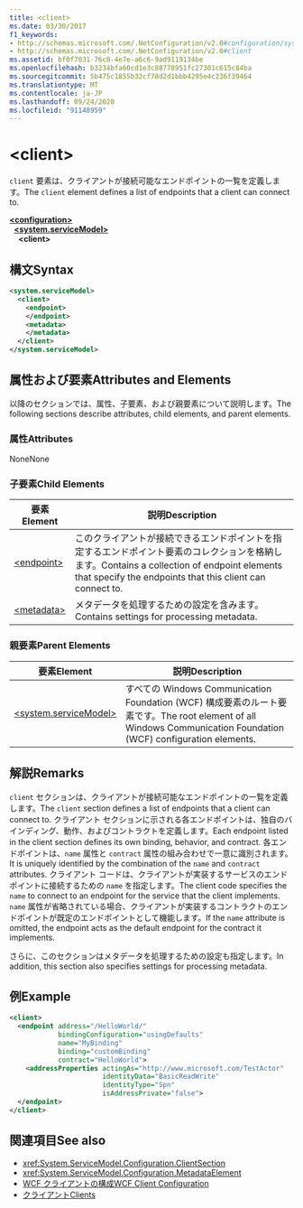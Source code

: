 ```yaml
---
title: <client>
ms.date: 03/30/2017
f1_keywords:
- http://schemas.microsoft.com/.NetConfiguration/v2.0#configuration/system.ServiceModel/client
- http://schemas.microsoft.com/.NetConfiguration/v2.0#client
ms.assetid: bf0f7031-76c8-4e7e-a6c6-9ad9119134be
ms.openlocfilehash: b3234bfa60cd1e3c88778951fc27301c615c84ba
ms.sourcegitcommit: 5b475c1855b32cf78d2d1bbb4295e4c236f39464
ms.translationtype: MT
ms.contentlocale: ja-JP
ms.lasthandoff: 09/24/2020
ms.locfileid: "91148959"
---
```

# \<client>

<span data-ttu-id="1e4f6-101">`client` 要素は、クライアントが接続可能なエンドポイントの一覧を定義します。</span><span class="sxs-lookup"><span data-stu-id="1e4f6-101">The `client` element defines a list of endpoints that a client can connect to.</span></span>

[**\<configuration>**](../configuration-element.md)\
&nbsp;&nbsp;[**\<system.serviceModel>**](system-servicemodel.md)\
&nbsp;&nbsp;&nbsp;&nbsp;**\<client>**

## <a name="syntax"></a><span data-ttu-id="1e4f6-102">構文</span><span class="sxs-lookup"><span data-stu-id="1e4f6-102">Syntax</span></span>

```xml
<system.serviceModel>
  <client>
    <endpoint>
    </endpoint>
    <metadata>
    </metadata>
  </client>
</system.serviceModel>
```

## <a name="attributes-and-elements"></a><span data-ttu-id="1e4f6-103">属性および要素</span><span class="sxs-lookup"><span data-stu-id="1e4f6-103">Attributes and Elements</span></span>

 <span data-ttu-id="1e4f6-104">以降のセクションでは、属性、子要素、および親要素について説明します。</span><span class="sxs-lookup"><span data-stu-id="1e4f6-104">The following sections describe attributes, child elements, and parent elements.</span></span>

### <a name="attributes"></a><span data-ttu-id="1e4f6-105">属性</span><span class="sxs-lookup"><span data-stu-id="1e4f6-105">Attributes</span></span>

 <span data-ttu-id="1e4f6-106">None</span><span class="sxs-lookup"><span data-stu-id="1e4f6-106">None</span></span>

### <a name="child-elements"></a><span data-ttu-id="1e4f6-107">子要素</span><span class="sxs-lookup"><span data-stu-id="1e4f6-107">Child Elements</span></span>

|<span data-ttu-id="1e4f6-108">要素</span><span class="sxs-lookup"><span data-stu-id="1e4f6-108">Element</span></span>|<span data-ttu-id="1e4f6-109">説明</span><span class="sxs-lookup"><span data-stu-id="1e4f6-109">Description</span></span>|
|-------------|-----------------|
|[\<endpoint>](endpoint-of-client.md)|<span data-ttu-id="1e4f6-110">このクライアントが接続できるエンドポイントを指定するエンドポイント要素のコレクションを格納します。</span><span class="sxs-lookup"><span data-stu-id="1e4f6-110">Contains a collection of endpoint elements that specify the endpoints that this client can connect to.</span></span>|
|[\<metadata>](metadata.md)|<span data-ttu-id="1e4f6-111">メタデータを処理するための設定を含みます。</span><span class="sxs-lookup"><span data-stu-id="1e4f6-111">Contains settings for processing metadata.</span></span>|

### <a name="parent-elements"></a><span data-ttu-id="1e4f6-112">親要素</span><span class="sxs-lookup"><span data-stu-id="1e4f6-112">Parent Elements</span></span>

|<span data-ttu-id="1e4f6-113">要素</span><span class="sxs-lookup"><span data-stu-id="1e4f6-113">Element</span></span>|<span data-ttu-id="1e4f6-114">説明</span><span class="sxs-lookup"><span data-stu-id="1e4f6-114">Description</span></span>|
|-------------|-----------------|
|[\<system.serviceModel>](system-servicemodel.md)|<span data-ttu-id="1e4f6-115">すべての Windows Communication Foundation (WCF) 構成要素のルート要素です。</span><span class="sxs-lookup"><span data-stu-id="1e4f6-115">The root element of all Windows Communication Foundation (WCF) configuration elements.</span></span>|

## <a name="remarks"></a><span data-ttu-id="1e4f6-116">解説</span><span class="sxs-lookup"><span data-stu-id="1e4f6-116">Remarks</span></span>

 <span data-ttu-id="1e4f6-117">`client` セクションは、クライアントが接続可能なエンドポイントの一覧を定義します。</span><span class="sxs-lookup"><span data-stu-id="1e4f6-117">The `client` section defines a list of endpoints that a client can connect to.</span></span> <span data-ttu-id="1e4f6-118">クライアント セクションに示される各エンドポイントは、独自のバインディング、動作、およびコントラクトを定義します。</span><span class="sxs-lookup"><span data-stu-id="1e4f6-118">Each endpoint listed in the client section defines its own binding, behavior, and contract.</span></span> <span data-ttu-id="1e4f6-119">各エンドポイントは、`name` 属性と `contract` 属性の組み合わせで一意に識別されます。</span><span class="sxs-lookup"><span data-stu-id="1e4f6-119">It is uniquely identified by the combination of the `name` and `contract` attributes.</span></span> <span data-ttu-id="1e4f6-120">クライアント コードは、クライアントが実装するサービスのエンドポイントに接続するための `name` を指定します。</span><span class="sxs-lookup"><span data-stu-id="1e4f6-120">The client code specifies the `name` to connect to an endpoint for the service that the client implements.</span></span> <span data-ttu-id="1e4f6-121">`name` 属性が省略されている場合、クライアントが実装するコントラクトのエンドポイントが既定のエンドポイントとして機能します。</span><span class="sxs-lookup"><span data-stu-id="1e4f6-121">If the `name` attribute is omitted, the endpoint acts as the default endpoint for the contract it implements.</span></span>

 <span data-ttu-id="1e4f6-122">さらに、このセクションはメタデータを処理するための設定も指定します。</span><span class="sxs-lookup"><span data-stu-id="1e4f6-122">In addition, this section also specifies settings for processing metadata.</span></span>

## <a name="example"></a><span data-ttu-id="1e4f6-123">例</span><span class="sxs-lookup"><span data-stu-id="1e4f6-123">Example</span></span>

```xml
<client>
  <endpoint address="/HelloWorld/"
            bindingConfiguration="usingDefaults"
            name="MyBinding"
            binding="customBinding"
            contract="HelloWorld">
    <addressProperties actingAs="http://www.microsoft.com/TestActor"
                       identityData="BasicReadWrite"
                       identityType="Spn"
                       isAddressPrivate="false">
  </endpoint>
</client>
```

## <a name="see-also"></a><span data-ttu-id="1e4f6-124">関連項目</span><span class="sxs-lookup"><span data-stu-id="1e4f6-124">See also</span></span>

- <xref:System.ServiceModel.Configuration.ClientSection>
- <xref:System.ServiceModel.Configuration.MetadataElement>
- [<span data-ttu-id="1e4f6-125">WCF クライアントの構成</span><span class="sxs-lookup"><span data-stu-id="1e4f6-125">WCF Client Configuration</span></span>](../../../wcf/feature-details/client-configuration.md)
- [<span data-ttu-id="1e4f6-126">クライアント</span><span class="sxs-lookup"><span data-stu-id="1e4f6-126">Clients</span></span>](../../../wcf/feature-details/clients.md)
